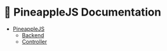 # 🍍 PineappleJS Documentation

+ [PineappleJS](Pineapple.md)
    + [Backend](Backend.md)
    + [Controller](Controller.md)
